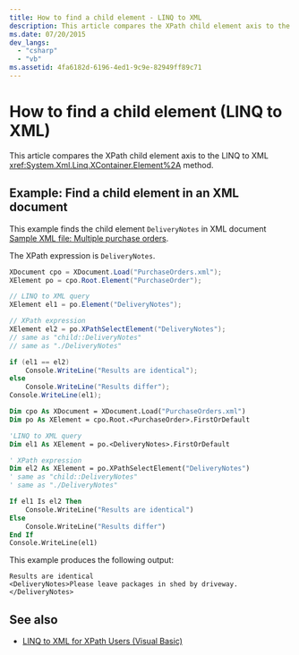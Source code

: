 ```yaml
---
title: How to find a child element - LINQ to XML
description: This article compares the XPath child element axis to the LINQ to XML <xref:System.Xml.Linq.XContainer.Element%2A> method.
ms.date: 07/20/2015
dev_langs:
  - "csharp"
  - "vb"
ms.assetid: 4fa6182d-6196-4ed1-9c9e-82949ff89c71
---
```


# How to find a child element (LINQ to XML)

This article compares the XPath child element axis to the LINQ to XML <xref:System.Xml.Linq.XContainer.Element%2A> method.

## Example: Find a child element in an XML document

This example finds the child element `DeliveryNotes` in XML document [Sample XML file: Multiple purchase orders](sample-xml-file-multiple-purchase-orders.md).

The XPath expression is `DeliveryNotes`.

```csharp
XDocument cpo = XDocument.Load("PurchaseOrders.xml");
XElement po = cpo.Root.Element("PurchaseOrder");

// LINQ to XML query
XElement el1 = po.Element("DeliveryNotes");

// XPath expression
XElement el2 = po.XPathSelectElement("DeliveryNotes");
// same as "child::DeliveryNotes"
// same as "./DeliveryNotes"

if (el1 == el2)
    Console.WriteLine("Results are identical");
else
    Console.WriteLine("Results differ");
Console.WriteLine(el1);
```

```vb
Dim cpo As XDocument = XDocument.Load("PurchaseOrders.xml")
Dim po As XElement = cpo.Root.<PurchaseOrder>.FirstOrDefault

'LINQ to XML query
Dim el1 As XElement = po.<DeliveryNotes>.FirstOrDefault

' XPath expression
Dim el2 As XElement = po.XPathSelectElement("DeliveryNotes")
' same as "child::DeliveryNotes"
' same as "./DeliveryNotes"

If el1 Is el2 Then
    Console.WriteLine("Results are identical")
Else
    Console.WriteLine("Results differ")
End If
Console.WriteLine(el1)
```

This example produces the following output:

```output
Results are identical
<DeliveryNotes>Please leave packages in shed by driveway.</DeliveryNotes>
```

## See also

- [LINQ to XML for XPath Users (Visual Basic)](./comparison-xpath-linq-xml.md)
